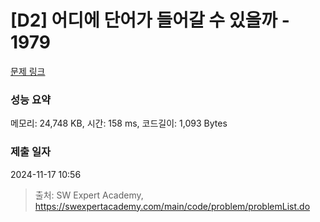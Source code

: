 # [D2] 어디에 단어가 들어갈 수 있을까 - 1979 

[문제 링크](https://swexpertacademy.com/main/code/problem/problemDetail.do?contestProbId=AV5PuPq6AaQDFAUq) 

### 성능 요약

메모리: 24,748 KB, 시간: 158 ms, 코드길이: 1,093 Bytes

### 제출 일자

2024-11-17 10:56



> 출처: SW Expert Academy, https://swexpertacademy.com/main/code/problem/problemList.do